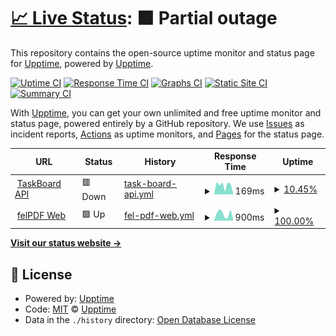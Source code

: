 # [📈 Live Status](https://upptime.github.io/upptime): <!--live status--> **🟧 Partial outage**

This repository contains the open-source uptime monitor and status page for [Upptime](https://upptime.js.org), powered by [Upptime](https://github.com/upptime/upptime).

[![Uptime CI](https://github.com/upptime/upptime/workflows/Uptime%20CI/badge.svg)](https://github.com/upptime/upptime/actions?query=workflow%3A%22Uptime+CI%22)
[![Response Time CI](https://github.com/upptime/upptime/workflows/Response%20Time%20CI/badge.svg)](https://github.com/upptime/upptime/actions?query=workflow%3A%22Response+Time+CI%22)
[![Graphs CI](https://github.com/upptime/upptime/workflows/Graphs%20CI/badge.svg)](https://github.com/upptime/upptime/actions?query=workflow%3A%22Graphs+CI%22)
[![Static Site CI](https://github.com/upptime/upptime/workflows/Static%20Site%20CI/badge.svg)](https://github.com/upptime/upptime/actions?query=workflow%3A%22Static+Site+CI%22)
[![Summary CI](https://github.com/upptime/upptime/workflows/Summary%20CI/badge.svg)](https://github.com/upptime/upptime/actions?query=workflow%3A%22Summary+CI%22)

With [Upptime](https://upptime.js.org), you can get your own unlimited and free uptime monitor and status page, powered entirely by a GitHub repository. We use [Issues](https://github.com/upptime/upptime/issues) as incident reports, [Actions](https://github.com/upptime/upptime/actions) as uptime monitors, and [Pages](https://upptime.github.io/upptime) for the status page.

<!--start: status pages-->
<!-- This summary is generated by Upptime (https://github.com/upptime/upptime) -->
<!-- Do not edit this manually, your changes will be overwritten -->
<!-- prettier-ignore -->
| URL | Status | History | Response Time | Uptime |
| --- | ------ | ------- | ------------- | ------ |
| <img alt="" src="https://favicons.githubusercontent.com/taskboard-api.vercel.app" height="13"> [TaskBoard API](https://taskboard-api.vercel.app/) | 🟥 Down | [task-board-api.yml](https://github.com/wchanchavac/apss-status/commits/HEAD/history/task-board-api.yml) | <details><summary><img alt="Response time graph" src="./graphs/task-board-api/response-time-week.png" height="20"> 169ms</summary><br><a href="https://upptime.github.io/upptime/history/task-board-api"><img alt="Response time 169" src="https://img.shields.io/endpoint?url=https%3A%2F%2Fraw.githubusercontent.com%2Fwchanchavac%2Fapss-status%2FHEAD%2Fapi%2Ftask-board-api%2Fresponse-time.json"></a><br><a href="https://upptime.github.io/upptime/history/task-board-api"><img alt="24-hour response time 169" src="https://img.shields.io/endpoint?url=https%3A%2F%2Fraw.githubusercontent.com%2Fwchanchavac%2Fapss-status%2FHEAD%2Fapi%2Ftask-board-api%2Fresponse-time-day.json"></a><br><a href="https://upptime.github.io/upptime/history/task-board-api"><img alt="7-day response time 169" src="https://img.shields.io/endpoint?url=https%3A%2F%2Fraw.githubusercontent.com%2Fwchanchavac%2Fapss-status%2FHEAD%2Fapi%2Ftask-board-api%2Fresponse-time-week.json"></a><br><a href="https://upptime.github.io/upptime/history/task-board-api"><img alt="30-day response time 169" src="https://img.shields.io/endpoint?url=https%3A%2F%2Fraw.githubusercontent.com%2Fwchanchavac%2Fapss-status%2FHEAD%2Fapi%2Ftask-board-api%2Fresponse-time-month.json"></a><br><a href="https://upptime.github.io/upptime/history/task-board-api"><img alt="1-year response time 169" src="https://img.shields.io/endpoint?url=https%3A%2F%2Fraw.githubusercontent.com%2Fwchanchavac%2Fapss-status%2FHEAD%2Fapi%2Ftask-board-api%2Fresponse-time-year.json"></a></details> | <details><summary><a href="https://upptime.github.io/upptime/history/task-board-api">10.45%</a></summary><a href="https://upptime.github.io/upptime/history/task-board-api"><img alt="All-time uptime 10.45%" src="https://img.shields.io/endpoint?url=https%3A%2F%2Fraw.githubusercontent.com%2Fwchanchavac%2Fapss-status%2FHEAD%2Fapi%2Ftask-board-api%2Fuptime.json"></a><br><a href="https://upptime.github.io/upptime/history/task-board-api"><img alt="24-hour uptime 10.45%" src="https://img.shields.io/endpoint?url=https%3A%2F%2Fraw.githubusercontent.com%2Fwchanchavac%2Fapss-status%2FHEAD%2Fapi%2Ftask-board-api%2Fuptime-day.json"></a><br><a href="https://upptime.github.io/upptime/history/task-board-api"><img alt="7-day uptime 10.45%" src="https://img.shields.io/endpoint?url=https%3A%2F%2Fraw.githubusercontent.com%2Fwchanchavac%2Fapss-status%2FHEAD%2Fapi%2Ftask-board-api%2Fuptime-week.json"></a><br><a href="https://upptime.github.io/upptime/history/task-board-api"><img alt="30-day uptime 10.45%" src="https://img.shields.io/endpoint?url=https%3A%2F%2Fraw.githubusercontent.com%2Fwchanchavac%2Fapss-status%2FHEAD%2Fapi%2Ftask-board-api%2Fuptime-month.json"></a><br><a href="https://upptime.github.io/upptime/history/task-board-api"><img alt="1-year uptime 10.45%" src="https://img.shields.io/endpoint?url=https%3A%2F%2Fraw.githubusercontent.com%2Fwchanchavac%2Fapss-status%2FHEAD%2Fapi%2Ftask-board-api%2Fuptime-year.json"></a></details>
| <img alt="" src="https://favicons.githubusercontent.com/felpdf.vercel.app" height="13"> [felPDF Web](https://felpdf.vercel.app/) | 🟩 Up | [fel-pdf-web.yml](https://github.com/wchanchavac/apss-status/commits/HEAD/history/fel-pdf-web.yml) | <details><summary><img alt="Response time graph" src="./graphs/fel-pdf-web/response-time-week.png" height="20"> 900ms</summary><br><a href="https://upptime.github.io/upptime/history/fel-pdf-web"><img alt="Response time 900" src="https://img.shields.io/endpoint?url=https%3A%2F%2Fraw.githubusercontent.com%2Fwchanchavac%2Fapss-status%2FHEAD%2Fapi%2Ffel-pdf-web%2Fresponse-time.json"></a><br><a href="https://upptime.github.io/upptime/history/fel-pdf-web"><img alt="24-hour response time 900" src="https://img.shields.io/endpoint?url=https%3A%2F%2Fraw.githubusercontent.com%2Fwchanchavac%2Fapss-status%2FHEAD%2Fapi%2Ffel-pdf-web%2Fresponse-time-day.json"></a><br><a href="https://upptime.github.io/upptime/history/fel-pdf-web"><img alt="7-day response time 900" src="https://img.shields.io/endpoint?url=https%3A%2F%2Fraw.githubusercontent.com%2Fwchanchavac%2Fapss-status%2FHEAD%2Fapi%2Ffel-pdf-web%2Fresponse-time-week.json"></a><br><a href="https://upptime.github.io/upptime/history/fel-pdf-web"><img alt="30-day response time 900" src="https://img.shields.io/endpoint?url=https%3A%2F%2Fraw.githubusercontent.com%2Fwchanchavac%2Fapss-status%2FHEAD%2Fapi%2Ffel-pdf-web%2Fresponse-time-month.json"></a><br><a href="https://upptime.github.io/upptime/history/fel-pdf-web"><img alt="1-year response time 900" src="https://img.shields.io/endpoint?url=https%3A%2F%2Fraw.githubusercontent.com%2Fwchanchavac%2Fapss-status%2FHEAD%2Fapi%2Ffel-pdf-web%2Fresponse-time-year.json"></a></details> | <details><summary><a href="https://upptime.github.io/upptime/history/fel-pdf-web">100.00%</a></summary><a href="https://upptime.github.io/upptime/history/fel-pdf-web"><img alt="All-time uptime 100.00%" src="https://img.shields.io/endpoint?url=https%3A%2F%2Fraw.githubusercontent.com%2Fwchanchavac%2Fapss-status%2FHEAD%2Fapi%2Ffel-pdf-web%2Fuptime.json"></a><br><a href="https://upptime.github.io/upptime/history/fel-pdf-web"><img alt="24-hour uptime 100.00%" src="https://img.shields.io/endpoint?url=https%3A%2F%2Fraw.githubusercontent.com%2Fwchanchavac%2Fapss-status%2FHEAD%2Fapi%2Ffel-pdf-web%2Fuptime-day.json"></a><br><a href="https://upptime.github.io/upptime/history/fel-pdf-web"><img alt="7-day uptime 100.00%" src="https://img.shields.io/endpoint?url=https%3A%2F%2Fraw.githubusercontent.com%2Fwchanchavac%2Fapss-status%2FHEAD%2Fapi%2Ffel-pdf-web%2Fuptime-week.json"></a><br><a href="https://upptime.github.io/upptime/history/fel-pdf-web"><img alt="30-day uptime 100.00%" src="https://img.shields.io/endpoint?url=https%3A%2F%2Fraw.githubusercontent.com%2Fwchanchavac%2Fapss-status%2FHEAD%2Fapi%2Ffel-pdf-web%2Fuptime-month.json"></a><br><a href="https://upptime.github.io/upptime/history/fel-pdf-web"><img alt="1-year uptime 100.00%" src="https://img.shields.io/endpoint?url=https%3A%2F%2Fraw.githubusercontent.com%2Fwchanchavac%2Fapss-status%2FHEAD%2Fapi%2Ffel-pdf-web%2Fuptime-year.json"></a></details>

<!--end: status pages-->

[**Visit our status website →**](https://upptime.github.io/upptime)

## 📄 License

- Powered by: [Upptime](https://github.com/upptime/upptime)
- Code: [MIT](./LICENSE) © [Upptime](https://upptime.js.org)
- Data in the `./history` directory: [Open Database License](https://opendatacommons.org/licenses/odbl/1-0/)
